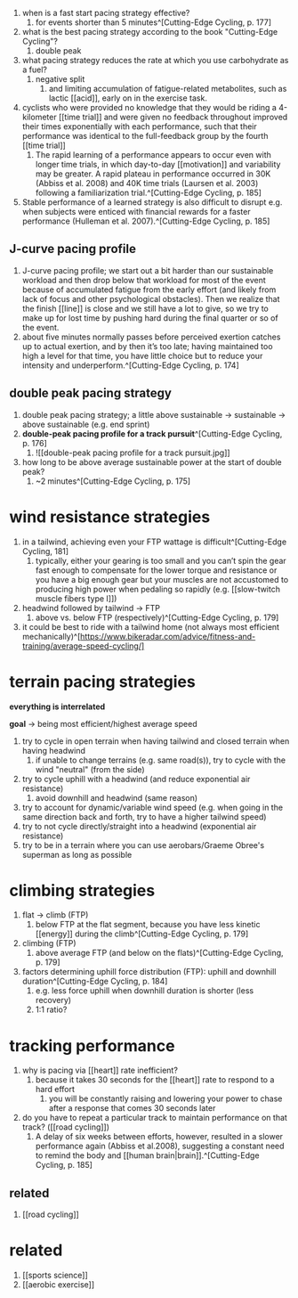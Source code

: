 1. when is a fast start pacing strategy effective?
	1. for events shorter than 5 minutes^[Cutting-Edge Cycling, p. 177]
2. what is the best pacing strategy according to the book "Cutting-Edge Cycling"?
	1. double peak
3. what pacing strategy reduces the rate at which you use carbohydrate as a fuel?
	1. negative split
		1. and limiting accumulation of fatigue-related metabolites, such as lactic [[acid]], early on in the exercise task.
5. cyclists who were provided no knowledge that they would be riding a 4-kilometer [[time trial]] and were given no feedback throughout improved their times exponentially with each performance, such that their performance was identical to the full-feedback group by the fourth [[time trial]]
	1. The rapid learning of a performance appears to occur even with longer time trials, in which day-to-day [[motivation]] and variability may be greater. A rapid plateau in performance occurred in 30K (Abbiss et al. 2008) and 40K time trials (Laursen et al. 2003) following a familiarization trial.^[Cutting-Edge Cycling, p. 185]
6. Stable performance of a learned strategy is also difficult to disrupt e.g. when subjects were enticed with financial rewards for a faster performance (Hulleman et al. 2007).^[Cutting-Edge Cycling, p. 185]
## J-curve pacing profile
1. J-curve pacing profile; we start out a bit harder than our sustainable workload and then drop below that workload for most of the event because of accumulated fatigue from the early effort (and likely from lack of focus and other psychological obstacles). Then we realize that the finish [[line]] is close and we still have a lot to give, so we try to make up for lost time by pushing hard during the final quarter or so of the event.
2. about five minutes normally passes before perceived exertion catches up to actual exertion, and by then it’s too late; having maintained too high a level for that time, you have little choice but to reduce your intensity and underperform.^[Cutting-Edge Cycling, p. 174]

## double peak pacing strategy
1. double peak pacing strategy; a little above sustainable → sustainable → above sustainable (e.g. end sprint)
2. **double-peak pacing profile for a track pursuit**^[Cutting-Edge Cycling, p. 176]
	1. ![[double-peak pacing profile for a track pursuit.jpg]]
3. how long to be above average sustainable power at the start of double peak?
	1. ~2 minutes^[Cutting-Edge Cycling, p. 175]

# wind resistance strategies
1. in a tailwind, achieving even your FTP wattage is difficult^[Cutting-Edge Cycling, 181]
	1. typically, either your gearing is too small and you can’t spin the gear fast enough to compensate for the lower torque and resistance or you have a big enough gear but your muscles are not accustomed to producing high power when pedaling so rapidly (e.g. [[slow-twitch muscle fibers type I]])
2. headwind followed by tailwind → FTP
	1. above vs. below FTP (respectively)^[Cutting-Edge Cycling, p. 179]
3. it could be best to ride with a tailwind home (not always most efficient mechanically)^[https://www.bikeradar.com/advice/fitness-and-training/average-speed-cycling/]

# terrain pacing strategies
**everything is interrelated**

**goal** → being most efficient/highest average speed
1. try to cycle in open terrain when having tailwind and closed terrain when having headwind
	1. if unable to change terrains (e.g. same road(s)), try to cycle with the wind "neutral" (from the side)
2. try to cycle uphill with a headwind (and reduce exponential air resistance)
	1. avoid downhill and headwind (same reason)
3. try to account for dynamic/variable wind speed (e.g. when going in the same direction back and forth, try to have a higher tailwind speed)
4. try to not cycle directly/straight into a headwind (exponential air resistance)
5. try to be in a terrain where you can use aerobars/Graeme Obree's superman as long as possible

# climbing strategies
1. flat → climb (FTP)
	1. below FTP at the flat segment, because you have less kinetic [[energy]] during the climb^[Cutting-Edge Cycling, p. 179]
2. climbing (FTP)
	1. above average FTP (and below on the flats)^[Cutting-Edge Cycling, p. 179]
3. factors determining uphill force distribution (FTP): uphill and downhill duration^[Cutting-Edge Cycling, p. 184]
	1. e.g. less force uphill when downhill duration is shorter (less recovery)
	2. 1:1 ratio?

# tracking performance
1. why is pacing via [[heart]] rate inefficient?
	1. because it takes 30 seconds for the [[heart]] rate to respond to a hard effort
		1. you will be constantly raising and lowering your power to chase after a response that comes 30 seconds later
2. do you have to repeat a particular track to maintain performance on that track? ([[road cycling]])
	1. A delay of six weeks between efforts, however, resulted in a slower performance again (Abbiss et al.2008), suggesting a constant need to remind the body and [[human brain|brain]].^[Cutting-Edge Cycling, p. 185]

## related
1. [[road cycling]]

# related
1. [[sports science]]
2. [[aerobic exercise]]